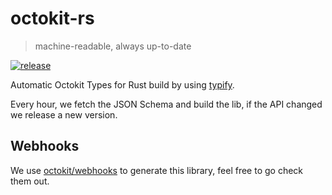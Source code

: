 # octokit-rs

> machine-readable, always up-to-date

[![release](https://github.com/Miaxos/octokit-rs/actions/workflows/release.yml/badge.svg)](https://github.com/Miaxos/octokit-rs/actions/workflows/release.yml)

Automatic Octokit Types for Rust build by using [typify](https://github.com/oxidecomputer/typify).

Every hour, we fetch the JSON Schema and build the lib, if the API changed we
release a new version.

## Webhooks

We use [octokit/webhooks](https://github.com/octokit/webhooks/) to generate this
library, feel free to go check them out.
